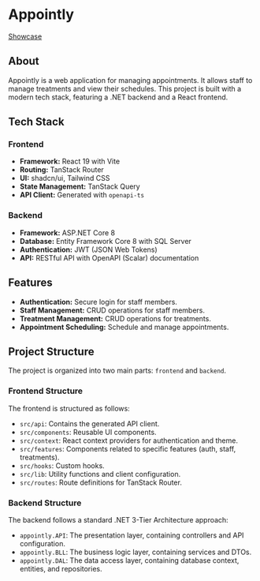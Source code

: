 # Appointly

[Showcase](https://youtu.be/jLW_w3xkiWQ)

## About

Appointly is a web application for managing appointments. It allows staff to manage treatments and view their schedules. This project is built with a modern tech stack, featuring a .NET backend and a React frontend.

## Tech Stack

### Frontend

- **Framework:** React 19 with Vite
- **Routing:** TanStack Router
- **UI:** shadcn/ui, Tailwind CSS
- **State Management:** TanStack Query
- **API Client:** Generated with `openapi-ts`

### Backend

- **Framework:** ASP.NET Core 8
- **Database:** Entity Framework Core 8 with SQL Server
- **Authentication:** JWT (JSON Web Tokens)
- **API:** RESTful API with OpenAPI (Scalar) documentation

## Features

- **Authentication:** Secure login for staff members.
- **Staff Management:** CRUD operations for staff members.
- **Treatment Management:** CRUD operations for treatments.
- **Appointment Scheduling:** Schedule and manage appointments.

## Project Structure

The project is organized into two main parts: `frontend` and `backend`.

### Frontend Structure

The frontend is structured as follows:

- `src/api`: Contains the generated API client.
- `src/components`: Reusable UI components.
- `src/context`: React context providers for authentication and theme.
- `src/features`: Components related to specific features (auth, staff, treatments).
- `src/hooks`: Custom hooks.
- `src/lib`: Utility functions and client configuration.
- `src/routes`: Route definitions for TanStack Router.

### Backend Structure

The backend follows a standard .NET 3-Tier Architecture approach:

- `appointly.API`: The presentation layer, containing controllers and API configuration.
- `appointly.BLL`: The business logic layer, containing services and DTOs.
- `appointly.DAL`: The data access layer, containing database context, entities, and repositories.
